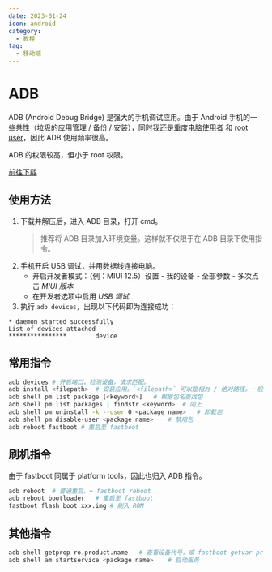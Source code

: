 ```yaml
---
date: 2023-01-24
icon: android
category:
  - 教程
tag:
  - 移动端
---
```


# ADB

ADB (Android Debug Bridge) 是强大的手机调试应用。由于 Android 手机的一些共性（垃圾的应用管理 / 备份 / 安装），同时我还是[重度电脑使用者](../gossip/author.md#我的爱好) 和 [root user](./mobile_setting.md#刷机)，因此 ADB 使用频率很高。

ADB 的权限较高，但小于 root 权限。

[前往下载](../farraginous/recommend_packages.md#adb)

## 使用方法

1. 下载并解压后，进入 ADB 目录，打开 cmd。
   > 推荐将 ADB 目录加入环境变量。这样就不仅限于在 ADB 目录下使用指令。
2. 手机开启 USB 调试，并用数据线连接电脑。
   - 开启开发者模式：（例：MIUI 12.5）设置 - 我的设备 - 全部参数 - 多次点击 _MIUI 版本_
   - 在开发者选项中启用 _USB 调试_
3. 执行 `adb devices`，出现以下代码即为连接成功：

```batch:no-line-numbers
* daemon started successfully
List of devices attached
****************        device
```

## 常用指令

```sh
adb devices # 开启端口，检测设备，请求匹配。
adb install <filepath>  # 安装应用。`<filepath>` 可以是相对 / 绝对路径。一般为 .apk 文件。
adb shell pm list package [<keyword>]   # 根据包名查找包
adb shell pm list packages | findstr <keyword>  # 同上
adb shell pm uninstall -k --user 0 <package name>   # 卸载包
adb shell pm disable-user <package name>    # 禁用包
adb reboot fastboot # 重启至 fastboot
```

## 刷机指令

由于 fastboot 同属于 platform tools，因此也归入 ADB 指令。

```sh
adb reboot  # 普通重启，= fastboot reboot
adb reboot bootloader   # 重启至 fastboot
fastboot flash boot xxx.img # 刷入 ROM
```

## 其他指令

```sh
adb shell getprop ro.product.name   # 查看设备代号，或 fastboot getvar product
adb shell am startservice <package name>    # 启动服务
```
